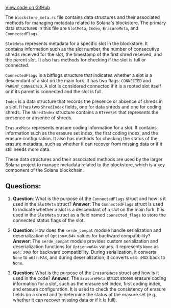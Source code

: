 
[View code on GitHub](https://github.com/solana-labs/solana/blob/master/ledger/src/blockstore_meta.rs)

The `blockstore_meta.rs` file contains data structures and their associated methods for managing metadata related to Solana's blockstore. The primary data structures in this file are `SlotMeta`, `Index`, `ErasureMeta`, and `ConnectedFlags`.

`SlotMeta` represents metadata for a specific slot in the blockstore. It contains information such as the slot number, the number of consecutive shreds received for the slot, the timestamp of the first shred received, and the parent slot. It also has methods for checking if the slot is full or connected.

`ConnectedFlags` is a bitflags structure that indicates whether a slot is a descendant of a slot on the main fork. It has two flags: `CONNECTED` and `PARENT_CONNECTED`. A slot is considered connected if it is a rooted slot itself or if its parent is connected and the slot is full.

`Index` is a data structure that records the presence or absence of shreds in a slot. It has two `ShredIndex` fields, one for data shreds and one for coding shreds. The `ShredIndex` structure contains a `BTreeSet` that represents the presence or absence of shreds.

`ErasureMeta` represents erasure coding information for a slot. It contains information such as the erasure set index, the first coding index, and the erasure configuration. It also has methods for checking the status of the erasure metadata, such as whether it can recover from missing data or if it still needs more data.

These data structures and their associated methods are used by the larger Solana project to manage metadata related to the blockstore, which is a key component of the Solana blockchain.
## Questions: 
 1. **Question**: What is the purpose of the `ConnectedFlags` struct and how is it used in the `SlotMeta` struct?
   **Answer**: The `ConnectedFlags` struct is used to indicate whether a slot is a descendant of a slot on the main fork. It is used in the `SlotMeta` struct as a field named `connected_flags` to store the connected status flags of the slot.

2. **Question**: How does the `serde_compat` module handle serialization and deserialization of `Option<u64>` values for backward compatibility?
   **Answer**: The `serde_compat` module provides custom serialization and deserialization functions for `Option<u64>` values. It represents `None` as `u64::MAX` for backward compatibility. During serialization, it converts `None` to `u64::MAX`, and during deserialization, it converts `u64::MAX` back to `None`.

3. **Question**: What is the purpose of the `ErasureMeta` struct and how is it used in the code?
   **Answer**: The `ErasureMeta` struct stores erasure coding information for a slot, such as the erasure set index, first coding index, and erasure configuration. It is used to check the consistency of erasure fields on a shred and to determine the status of the erasure set (e.g., whether it can recover missing data or if it is full).